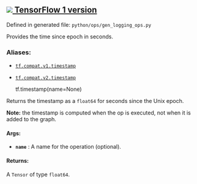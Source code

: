 [ ![](https://tensorflow.google.cn/images/tf_logo_32px.png) TensorFlow 1
version](/versions/r1.15/api_docs/python/tf/timestamp)  
---  
  
Defined in generated file: `python/ops/gen_logging_ops.py`

Provides the time since epoch in seconds.

### Aliases:

  * [`tf.compat.v1.timestamp`](/api_docs/python/tf/timestamp)
  * [`tf.compat.v2.timestamp`](/api_docs/python/tf/timestamp)

    
    
    tf.timestamp(name=None)
    

Returns the timestamp as a `float64` for seconds since the Unix epoch.

**Note:** the timestamp is computed when the op is executed, not when it is
added to the graph.

#### Args:

  * **`name`** : A name for the operation (optional).

#### Returns:

A `Tensor` of type `float64`.

